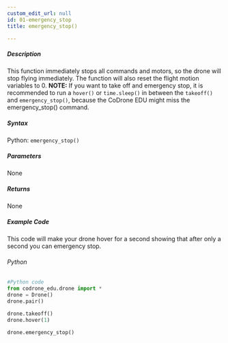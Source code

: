```yaml
---
custom_edit_url: null
id: 01-emergency_stop
title: emergency_stop()

---
```


##### Description

This function immediately stops all commands and motors, so the drone will stop flying immediately. The function will also reset the flight motion variables to 0. **NOTE:** If you want to take off and emergency stop, it is recommended to run a ```hover()``` or ```time.sleep()``` in between the ```takeoff()``` and ```emergency_stop()```, because the CoDrone EDU might miss the emergency_stop() command.


##### Syntax
Python: ```emergency_stop()```

##### Parameters

None

##### Returns

None

##### Example Code
This code will make your drone hover for a second showing that after only a second you can emergency stop.
###### Python
```python
#Python code
from codrone_edu.drone import *
drone = Drone()
drone.pair()

drone.takeoff()
drone.hover(1)

drone.emergency_stop()
```